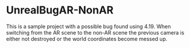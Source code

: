 # UnrealBugAR-NonAR
This is a sample project with a possible bug found using 4.19. When switching from the AR scene to the non-AR scene the previous camera is either not destroyed or the world coordinates become messed up.
